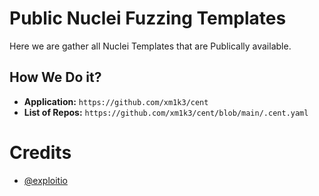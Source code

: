 # Public Nuclei Fuzzing Templates
Here we are gather all Nuclei Templates that are Publically available.

## How We Do it?
- **Application:** `https://github.com/xm1k3/cent`
- **List of Repos:** `https://github.com/xm1k3/cent/blob/main/.cent.yaml`

# Credits
- [@exploitio](https://x.com/exploitio)
